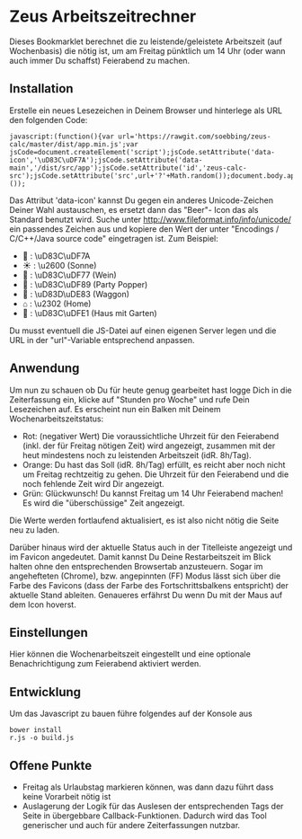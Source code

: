 # Zeus Arbeitszeitrechner

Dieses Bookmarklet berechnet die zu leistende/geleistete Arbeitszeit (auf Wochenbasis) die nötig ist, um am Freitag
pünktlich um 14 Uhr (oder wann auch immer Du schaffst) Feierabend zu machen.

## Installation

Erstelle ein neues Lesezeichen in Deinem Browser und hinterlege als URL den folgenden Code:

    javascript:(function(){var url='https://rawgit.com/soebbing/zeus-calc/master/dist/app.min.js';var jsCode=document.createElement('script');jsCode.setAttribute('data-icon','\uD83C\uDF7A');jsCode.setAttribute('data-main','/dist/src/app');jsCode.setAttribute('id','zeus-calc-src');jsCode.setAttribute('src',url+'?'+Math.random());document.body.appendChild(jsCode);}());

Das Attribut 'data-icon' kannst Du gegen ein anderes Unicode-Zeichen Deiner Wahl austauschen, es ersetzt dann das "Beer"-
Icon das als Standard benutzt wird. Suche unter http://www.fileformat.info/info/unicode/ ein passendes Zeichen aus und kopiere
den Wert der unter "Encodings / C/C++/Java source code" eingetragen ist. Zum Beispiel:

- &#127866; : \uD83C\uDF7A
- &#9728; : \u2600 (Sonne)
- &#x1f377; : \uD83C\uDF77 (Wein)
- &#127881; : \uD83C\uDF89 (Party Popper)
- &#128643; : \uD83D\uDE83 (Waggon)
- &#8962; : \u2302 (Home)
- &#127969; : \uD83C\uDFE1 (Haus mit Garten)

Du musst eventuell die JS-Datei auf einen eigenen Server legen und die URL in der "url"-Variable entsprechend anpassen.

## Anwendung

Um nun zu schauen ob Du für heute genug gearbeitet hast logge Dich in die Zeiterfassung ein, klicke auf "Stunden pro Woche"
und rufe Dein Lesezeichen auf. Es erscheint nun ein Balken mit Deinem Wochenarbeitszeitstatus:

- Rot: (negativer Wert) Die voraussichtliche Uhrzeit für den Feierabend (inkl. der für Freitag nötigen Zeit) wird angezeigt,
zusammen mit der heut mindestens noch zu leistenden Arbeitszeit (idR. 8h/Tag).
- Orange: Du hast das Soll (idR. 8h/Tag) erfüllt, es reicht aber noch nicht um Freitag rechtzeitig zu gehen. Die Uhrzeit für
den Feierabend und die noch fehlende Zeit wird Dir angezeigt.
- Grün: Glückwunsch! Du kannst Freitag um 14 Uhr Feierabend machen! Es wird die "überschüssige" Zeit angezeigt.

Die Werte werden fortlaufend aktualisiert, es ist also nicht nötig die Seite neu zu laden.

Darüber hinaus wird der aktuelle Status auch in der Titelleiste angezeigt und im Favicon angedeutet. Damit kannst Du 
Deine Restarbeitszeit im Blick halten ohne den entsprechenden Browsertab anzusteuern. Sogar im angehefteten (Chrome), bzw. 
angepinnten (FF) Modus lässt sich über die Farbe des Favicons (dass der Farbe des Fortschrittsbalkens entspricht) der 
aktuelle Stand ableiten. Genaueres erfährst Du wenn Du mit der Maus auf dem Icon hoverst.

## Einstellungen

Hier können die Wochenarbeitszeit eingestellt und eine optionale Benachrichtigung zum Feierabend aktiviert werden.

## Entwicklung

Um das Javascript zu bauen führe folgendes auf der Konsole aus

    bower install
    r.js -o build.js

## Offene Punkte

- Freitag als Urlaubstag markieren können, was dann dazu führt dass keine Vorarbeit nötig ist
- Auslagerung der Logik für das Auslesen der entsprechenden Tags der Seite in übergebbare Callback-Funktionen. Dadurch wird das Tool generischer und auch für andere Zeiterfassungen nutzbar.